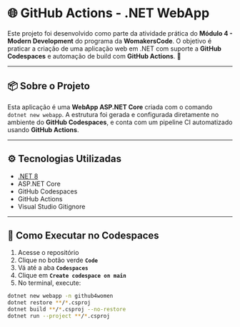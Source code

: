 # 🌐 GitHub Actions - .NET WebApp

Este projeto foi desenvolvido como parte da atividade prática do **Módulo 4 - Modern Development** do programa da **WomakersCode**. O objetivo é praticar a criação de uma aplicação web em .NET com suporte a **GitHub Codespaces** e automação de build com **GitHub Actions**. 🚀

---

## 📦 Sobre o Projeto

Esta aplicação é uma **WebApp ASP.NET Core** criada com o comando `dotnet new webapp`. A estrutura foi gerada e configurada diretamente no ambiente do **GitHub Codespaces**, e conta com um pipeline CI automatizado usando **GitHub Actions**.

---

## ⚙️ Tecnologias Utilizadas

- [.NET 8](https://dotnet.microsoft.com/)
- ASP.NET Core
- GitHub Codespaces
- GitHub Actions
- Visual Studio Gitignore

---

## 🚀 Como Executar no Codespaces

1. Acesse o repositório
2. Clique no botão verde **`Code`**
3. Vá até a aba **`Codespaces`**
4. Clique em **`Create codespace on main`**
5. No terminal, execute:

```bash
dotnet new webapp -n github4women
dotnet restore **/*.csproj
dotnet build **/*.csproj --no-restore
dotnet run --project **/*.csproj
